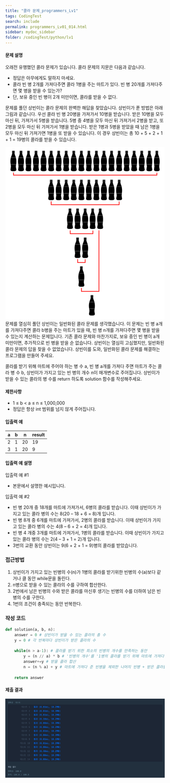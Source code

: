 ```yaml
---
title: "콜라 문제_programmers_Lv1"
tags: CodingTest
search: include
permalink: programmers_Lv01_014.html
sidebar: mydoc_sidebar
folder: /codingTest/python/lv1
---
```



#### 문제 설명 <br>

오래전 유행했던 콜라 문제가 있습니다. 콜라 문제의 지문은 다음과 같습니다.

- 정답은 아무에게도 말하지 마세요.
- 콜라 빈 병 2개를 가져다주면 콜라 1병을 주는 마트가 있다. 빈 병 20개를 가져다주면 몇 병을 받을 수 있는가?
- 단, 보유 중인 빈 병이 2개 미만이면, 콜라를 받을 수 없다.

문제를 풀던 상빈이는 콜라 문제의 완벽한 해답을 찾았습니다. 상빈이가 푼 방법은 아래 그림과 같습니다. 우선 콜라 빈 병 20병을 가져가서 10병을 받습니다. 받은 10병을 모두 마신 뒤, 가져가서 5병을 받습니다. 5병 중 4병을 모두 마신 뒤 가져가서 2병을 받고, 또 2병을 모두 마신 뒤 가져가서 1병을 받습니다. 받은 1병과 5병을 받았을 때 남은 1병을 모두 마신 뒤 가져가면 1병을 또 받을 수 있습니다. 이 경우 상빈이는 총 10 + 5 + 2 + 1 + 1 = 19병의 콜라를 받을 수 있습니다.

![제출 결과](\images\programmers_Lv01_014_0.png)
<br>
문제를 열심히 풀던 상빈이는 일반화된 콜라 문제를 생각했습니다. 이 문제는 빈 병 a개를 가져다주면 콜라 b병을 주는 마트가 있을 때, 빈 병 n개를 가져다주면 몇 병을 받을 수 있는지 계산하는 문제입니다. 기존 콜라 문제와 마찬가지로, 보유 중인 빈 병이 a개 미만이면, 추가적으로 빈 병을 받을 순 없습니다. 상빈이는 열심히 고심했지만, 일반화된 콜라 문제의 답을 찾을 수 없었습니다. 상빈이를 도와, 일반화된 콜라 문제를 해결하는 프로그램을 만들어 주세요.

콜라를 받기 위해 마트에 주어야 하는 병 수 a, 빈 병 a개를 가져다 주면 마트가 주는 콜라 병 수 b, 상빈이가 가지고 있는 빈 병의 개수 n이 매개변수로 주어집니다. 상빈이가 받을 수 있는 콜라의 병 수를 return 하도록 solution 함수를 작성해주세요.


#### 제한사항 <br>

- 1 ≤ b < a ≤ n ≤ 1,000,000
- 정답은 항상 int 범위를 넘지 않게 주어집니다.

#### 입출력 예 <br>
  
a|	b|	n|	result
---|---|---|---
2|	1|	20|	19
3|	1|	20|	9

#### 입출력 예 설명 <br>

입출력 예 #1
- 본문에서 설명한 예시입니다.

입출력 예 #2
- 빈 병 20개 중 18개를 마트에 가져가서, 6병의 콜라를 받습니다. 이때 상빈이가 가지고 있는 콜라 병의 수는 8(20 – 18 + 6 = 8)개 입니다.
- 빈 병 8개 중 6개를 마트에 가져가서, 2병의 콜라를 받습니다. 이때 상빈이가 가지고 있는 콜라 병의 수는 4(8 – 6 + 2 = 4)개 입니다.
- 빈 병 4 개중 3개를 마트에 가져가서, 1병의 콜라를 받습니다. 이때 상빈이가 가지고 있는 콜라 병의 수는 2(4 – 3 + 1 = 2)개 입니다.
- 3번의 교환 동안 상빈이는 9(6 + 2 + 1 = 9)병의 콜라를 받았습니다.

### 접근방법 <br>

1. 상빈이가 가지고 있는 빈병의 수(n)가 1병의 콜라를 받기위한 빈병의 수(a)보다 같거나 클 동안 while문을 돌린다.
2. n병으로 받을 수 있는 콜라의 수를 구하여 합산한다.
3. 2번에서 남은 빈병의 수와 받은 콜라를 마신후 생기는 빈병의 수를 더하여 남은 빈병의 수를 구한다.
4. 1번의 조건이 충족되는 동안 반복한다.

### 작성 코드 <br>

```python
def solution(a, b, n):
    answer = 0 # 상빈이가 받을 수 있는 콜라의 총 수
    y = 0 # 각 반복마다 상빈이가 받은 콜라의 수
    
    while(n > a-1): # 콜라를 받기 위한 최소의 빈병의 개수를 만족하는 동안 
        y = (n // a) * b # '빈병의 개수'를 '1병의 콜라를 받기 위해 마트에 가져다 줘야하는 빈변의 수'로 나눈 나머지 곱하기 빈병 a개 당 마트가 주는 콜라의 개수
        answer+=y # 받을 콜라 합산
        n = (n % a) + y # 마트에 가져다 준 빈병을 제외한 나머지 빈병 + 받은 콜라를 마신후 생기는 빈병의 개수
        
    return answer
```

#### 제출 결과

![제출 결과](\images\programmers_Lv01_014_1.png)





